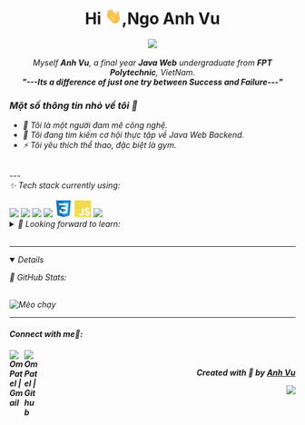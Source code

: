 
<h1 align="center">Hi <img src="https://raw.githubusercontent.com/ABSphreak/ABSphreak/master/gifs/Hi.gif" width="30px">,Ngo Anh Vu</h1>
<p align="center">
  <a href="https://github.com/Ratheshan03/readme-typing-svg"><img src="https://readme-typing-svg.herokuapp.com?lines=BackEnd+Web+Developer&center=true&width=500&height=50"></a>
</p>

<p align="center">
  <em>
    Myself <b>Anh Vu</b>, a final year <b>Java Web</b> undergraduate from <b>FPT Polytechnic</b>, VietNam.<br>
  <b><i>"---Its a difference of just one try between Success and Failure---"</i></b>
</p>

<h3>Một số thông tin nhỏ về tôi 🧑</h3>

- 🧞 Tôi là một người đam mê công nghệ.
- 🔭 Tôi đang tìm kiếm cơ hội thực tập về Java Web Backend.
- ⚡ Tôi yêu thích thể thao, đặc biệt là gym.
<br>
---

<summary>
  ✨ Tech stack currently using:
</summary>
   <br>
<code><a href="https://www.oracle.com/java/" target="_blank"><img height="30" src="https://www.vectorlogo.zone/logos/java/java-icon.svg"></a></code>
<code><a href="https://spring.io/projects/spring-boot" target="_blank"><img width="30" src="https://github.com/leungwensen/svg-icon/raw/master/dist/svg/logos/spring.svg"/></a></code>
<code><a href="https://en.wikipedia.org/wiki/Microsoft_SQL_Server" target="_blank"><img width="30" src="https://img.icons8.com/color/480/microsoft-sql-server.png"/></a></code>
<code><a href="https://www.w3schools.com/html/" target="_blank"><img height="30" src="https://www.vectorlogo.zone/logos/w3_html5/w3_html5-icon.svg"></a></code>
<code><a href="https://www.w3schools.com/css/" target="_blank"><img height="30" src="https://raw.githubusercontent.com/devicons/devicon/master/icons/css3/css3-original.svg"></a></code>
<code><a href="https://www.javascript.com/" target="_blank"><img height="30" src="https://raw.githubusercontent.com/devicons/devicon/master/icons/javascript/javascript-plain.svg"></a></code>
<code><a href="https://getbootstrap.com/" target="_blank"><img height="30" src="https://upload.wikimedia.org/wikipedia/commons/thumb/b/b2/Bootstrap_logo.svg/512px-Bootstrap_logo.svg.png?20210507000024"></a></code>
</details>
<br>

<details>
<summary>
  🌱 Looking forward to learn:
</summary>
   <br>
<code><a href="https://angular.io/" target="_blank"><img width="30" src="https://github.com/leungwensen/svg-icon/raw/master/dist/svg/logos/angular-icon.svg"/></a></code>
<code><a href="https://reactnative.dev/" target="_blank"><img height="30" src="https://www.vectorlogo.zone/logos/reactjs/reactjs-icon.svg"></a></code>
</details>
<br>

---
<details open="">


 📔 GitHub Stats:

<br>

<img class="cat" src="https://media.giphy.com/media/JIX9t2j0ZTN9S/giphy.gif" alt="Mèo chạy">


---

<h4> Connect with me🤝: <h4>
  </hr>
  <a href="mailto:ngoanhvu0905@gmail.com">
    <img align="left" alt="Om Patel | Gmail" width="26px" src="https://www.vectorlogo.zone/logos/gmail/gmail-icon.svg" />
  </a>
   <a href="https://github.com/misterbin05">
    <img align="left" alt="Om Patel | Github" width="26px" src="https://www.vectorlogo.zone/logos/github/github-tile.svg" />
  </a>
  <br>
  
<p align="right">Created with 🧡 by <a href="https://github.com/misterbin05">Anh Vu</a></p>
<p align="right"><img src="https://komarev.com/ghpvc/?username=AnhVu&label=Profile%20views&color=0e75b6&style=flat"/></p>


</details>
